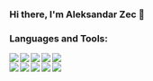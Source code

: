 ### Hi there, I'm Aleksandar Zec 👋

<!--
**acikaz/acikaz** is a ✨ _special_ ✨ repository because its `README.md` (this file) appears on your GitHub profile.

Here are some ideas to get you started:

- 🔭 I’m currently working on ...
- 🌱 I’m currently learning ...
- 👯 I’m looking to collaborate on ...
- 🤔 I’m looking for help with ...
- 💬 Ask me about ...
- 📫 How to reach me: ...
- 😄 Pronouns: ...
- ⚡ Fun fact: ...
-->
### Languages and Tools:
<img align="left" src="https://img.shields.io/badge/Python-14354C?style=for-the-badge&logo=python&logoColor=white" />
<img align="left" src="https://img.shields.io/badge/Django-092E20?style=for-the-badge&logo=django&logoColor=white" />
<img align="left" src="https://img.shields.io/badge/JavaScript-F7DF1E?style=for-the-badge&logo=javascript&logoColor=black" />
<img align="left" src="https://img.shields.io/badge/HTML5-E34F26?style=for-the-badge&logo=html5&logoColor=white" />
<img align="left" src="https://img.shields.io/badge/CSS3-1572B6?style=for-the-badge&logo=css3&logoColor=white" /><br>
<img align="left" src="https://img.shields.io/badge/Amazon_AWS-232F3E?style=for-the-badge&logo=amazon-aws&logoColor=white" />
<img align="left" src="https://img.shields.io/badge/Bootstrap-563D7C?style=for-the-badge&logo=bootstrap&logoColor=white" />
<img align="left" src="https://img.shields.io/badge/PHP-777BB4?style=for-the-badge&logo=php&logoColor=white" />
<img align="left" src="https://img.shields.io/badge/MySQL-00000F?style=for-the-badge&logo=mysql&logoColor=white" />
<img align="left" src="https://img.shields.io/badge/SQLite-07405E?style=for-the-badge&logo=sqlite&logoColor=white" />

